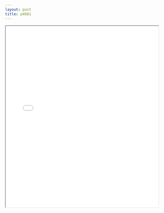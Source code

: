```yaml
---
layout: post
title: p4681
---
```


<div class="pdf-container">
<iframe src="ea/assets/pdfs/hock/p4681.pdf" height="600" width="100%" allowFullScreen="true"></iframe>
</div>

